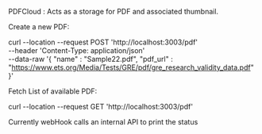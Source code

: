 PDFCloud : 
Acts as a storage for PDF and associated thumbnail.

Create a new PDF:

curl --location --request POST 'http://localhost:3003/pdf' \
--header 'Content-Type: application/json' \
--data-raw '{
    "name" : "Sample22.pdf",
    "pdf_url" : "https://www.ets.org/Media/Tests/GRE/pdf/gre_research_validity_data.pdf"
}'


Fetch List of available PDF:

curl --location --request GET 'http://localhost:3003/pdf'


Currently webHook calls an internal API to print the status


